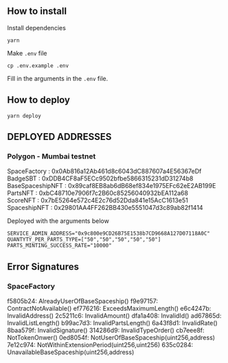 
## How to install
Install dependencies
```
yarn
```
Make `.env` file
```
cp .env.example .env
```
Fill in the arguments in the `.env` file. 

## How to deploy
```
yarn deploy
```

## DEPLOYED ADDRESSES

### Polygon - Mumbai testnet

SpaceFactory : 0x0Ab816a12Ab461d8c6043dC887607a4E56367eDf  
BadgeSBT : 0xDDB4CF8aF5ECc9502bfbe5866315231dD31274b8  
BaseSpaceshipNFT : 0x89caf8EB8ab6dB68ef834e1975EFc62eE2AB199E  
PartsNFT : 0xbC48710e7906f7c2B60c85256040932bEA112a68  
ScoreNFT : 0x7bE5264e572c4E2c76d52Dda841e15AcC1613e51  
SpaceshipNFT : 0x29801AA4FF262BB430e5551047d3c89ab82f1414  

Deployed with the arguments below
```
SERVICE_ADMIN_ADDRESS="0x9c800e9CD26B75E1538b7CD9668A127D07118A0C"
QUANTYTY_PER_PARTS_TYPE=["50","50","50","50","50"]
PARTS_MINTING_SUCCESS_RATE="10000"
```

## Error Signatures

### SpaceFactory
f5805b24: AlreadyUserOfBaseSpaceship()
f9e97157: ContractNotAvailable()
ef776216: ExceedsMaximumLength()
e6c4247b: InvalidAddress()
2c5211c6: InvalidAmount()
dfa1a408: InvalidId()
ad67865d: InvalidListLength()
b99ac7d3: InvalidPartsLength()
6a43f8d1: InvalidRate()
8baa579f: InvalidSignature()
314286d9: InvalidTypeOrder()
cb7eee8f: NotTokenOnwer()
0ed8054f: NotUserOfBaseSpaceship(uint256,address)
7e12c974: NotWithinExtensionPeriod(uint256,uint256)
635c0284: UnavailableBaseSpaceship(uint256,address)
